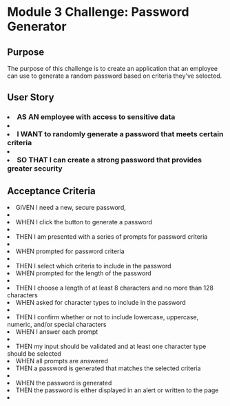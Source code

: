 <h1>Module 3 Challenge: Password Generator</h2>

<h2>Purpose</h2>
<p>The purpose of this challenge is to create an application that an employee can use to generate a random password based on criteria they've selected.</p>

<h2>User Story</h2>
<p><h3>
<li>AS AN employee with access to sensitive data<li>
<li>I WANT to randomly generate a password that meets certain criteria<li>
<li>SO THAT I can create a strong password that provides greater security</li>
</h3></p>

<h2>Acceptance Criteria</h2>
<p><li>GIVEN I need a new, secure password,<li>
<li>WHEN I click the button to generate a password<li>
<li>THEN I am presented with a series of prompts for password criteria<li>
<li>WHEN prompted for password criteria<li>
<li>THEN I select which criteria to include in the password</li>
<li>WHEN prompted for the length of the password<li>
<li>THEN I choose a length of at least 8 characters and no more than 128 characters</li>
<li>WHEN asked for character types to include in the password<li>
<li>THEN I confirm whether or not to include lowercase, uppercase, numeric, and/or special characters</li>
<li>WHEN I answer each prompt<li>
<li>THEN my input should be validated and at least one character type should be selected</li>
<li>WHEN all prompts are answered</li>
<li>THEN a password is generated that matches the selected criteria<li>
<li>WHEN the password is generated</li>
<li>THEN the password is either displayed in an alert or written to the page<li></p>


